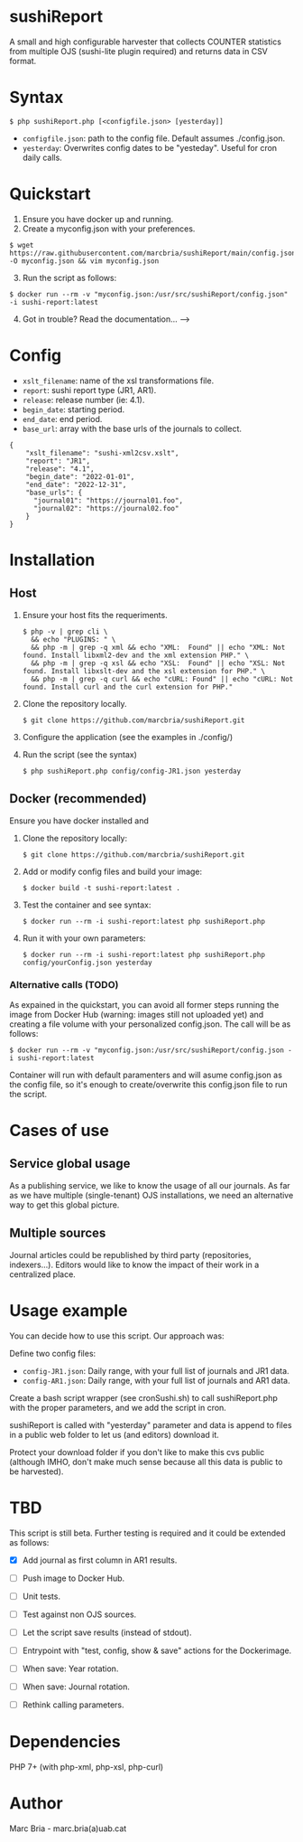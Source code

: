 # sushiReport
A small and high configurable harvester that collects COUNTER statistics from multiple OJS (sushi-lite plugin required) and returns data in CSV format. 

# Syntax
```
$ php sushiReport.php [<configfile.json> [yesterday]]
```

- ```configfile.json```: path to the config file. Default assumes ./config.json.
- ```yesterday```: Overwrites config dates to be "yesteday". Useful for cron daily calls.

# Quickstart

1. Ensure you have docker up and running.
2. Create a myconfig.json with your preferences.
```
$ wget https://raw.githubusercontent.com/marcbria/sushiReport/main/config.json -O myconfig.json && vim myconfig.json
```
3. Run the script as follows:
```
$ docker run --rm -v "myconfig.json:/usr/src/sushiReport/config.json" -i sushi-report:latest
```
4. Got in trouble? Read the documentation...
-->

# Config 

- ```xslt_filename```: name of the xsl transformations file.
- ```report```: sushi report type (JR1, AR1).
- ```release```: release number (ie: 4.1).
- ```begin_date```: starting period.
- ```end_date```: end period.
- ```base_url```: array with the base urls of the journals to collect.

```
{
    "xslt_filename": "sushi-xml2csv.xslt",
    "report": "JR1",
    "release": "4.1",
    "begin_date": "2022-01-01",
    "end_date": "2022-12-31",
    "base_urls": {
      "journal01": "https://journal01.foo",
      "journal02": "https://journal02.foo"
    }
}
```

# Installation

## Host 

1. Ensure your host fits the requeriments.

   ```
   $ php -v | grep cli \
     && echo "PLUGINS: " \
     && php -m | grep -q xml && echo "XML:  Found" || echo "XML: Not found. Install libxml2-dev and the xml extension PHP." \
     && php -m | grep -q xsl && echo "XSL:  Found" || echo "XSL: Not found. Install libxslt-dev and the xsl extension for PHP." \
     && php -m | grep -q curl && echo "cURL: Found" || echo "cURL: Not found. Install curl and the curl extension for PHP." 
   ```

2. Clone the repository locally.
   ```
   $ git clone https://github.com/marcbria/sushiReport.git
   ```

3. Configure the application (see the examples in ./config/)

4. Run the script (see the syntax)
   ```
   $ php sushiReport.php config/config-JR1.json yesterday
   ```


## Docker (recommended)

Ensure you have docker installed and 

1. Clone the repository locally:
   ```
   $ git clone https://github.com/marcbria/sushiReport.git
   ```

2. Add or modify config files and build your image:

   ```
   $ docker build -t sushi-report:latest .
   ```

3. Test the container and see syntax:

   ```
   $ docker run --rm -i sushi-report:latest php sushiReport.php
   ```

4. Run it with your own parameters:

   ```
   $ docker run --rm -i sushi-report:latest php sushiReport.php config/yourConfig.json yesterday
   ```

### Alternative calls (TODO)

As expained in the quickstart, you can avoid all former steps running the image from Docker Hub 
(warning: images still not uploaded yet) and creating a file volume with your personalized 
config.json. The call will be as follows:

```
$ docker run --rm -v "myconfig.json:/usr/src/sushiReport/config.json -i sushi-report:latest
```

Container will run with default paramenters and will asume config.json as the config file, so it's enough
to create/overwrite this config.json file to run the script.


# Cases of use

## Service global usage

As a publishing service, we like to know the usage of all our journals. 
As far as we have multiple (single-tenant) OJS installations, we need
an alternative way to get this global picture.

## Multiple sources

Journal articles could be republished by third party (repositories, indexers...).
Editors would like to know the impact of their work in a centralized place.


# Usage example

You can decide how to use this script. Our approach was:

Define two config files:
- ```config-JR1.json```: Daily range, with your full list of journals and JR1 data.
- ```config-AR1.json```: Daily range, with your full list of journals and AR1 data.

Create a bash script wrapper (see cronSushi.sh) to call sushiReport.php with the proper parameters,
and we add the script in cron.

sushiReport is called with "yesterday" parameter and data is append to files in a public web folder 
to let us (and editors) download it.

Protect your download folder if you don't like to make this cvs public (although IMHO, don't make 
much sense because all this data is public to be harvested).


# TBD

This script is still beta. Further testing is required and it could be extended as follows:

- [x] Add journal as first column in AR1 results.
- [ ] Push image to Docker Hub.
- [ ] Unit tests.
- [ ] Test against non OJS sources.
- [ ] Let the script save results (instead of stdout).
- [ ] Entrypoint with "test, config, show & save" actions for the Dockerimage.
- [ ] When save: Year rotation.
- [ ] When save: Journal rotation.
- [ ] Rethink calling parameters.


# Dependencies
PHP 7+ (with php-xml, php-xsl, php-curl)

# Author
Marc Bria - marc.bria(a)uab.cat

